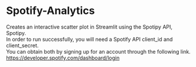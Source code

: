 # Spotify-Analytics
Creates an interactive scatter plot in Streamlit using the Spotipy API, Spotipy.  
In order to run successfully, you will need a Spotify API client_id and client_secret.  
You can obtain both by signing up for an account through the following link. https://developer.spotify.com/dashboard/login
